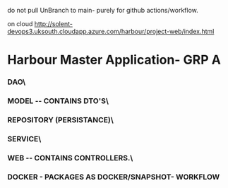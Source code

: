 do not pull UnBranch to main- purely for github actions/workflow.


on cloud
http://solent-devops3.uksouth.cloudapp.azure.com/harbour/project-web/index.html

# Harbour Master Application- GRP A


### DAO\
### MODEL -- CONTAINS DTO'S\
### REPOSITORY (PERSISTANCE)\
### SERVICE\
### WEB -- CONTAINS CONTROLLERS.\
### DOCKER - PACKAGES AS DOCKER/SNAPSHOT- WORKFLOW

